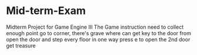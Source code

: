 # Mid-term-Exam
Midterm Project for Game Engine III
The Game instruction
need to collect enough point
go to corner, there's grave where can get key to the door from
open the door and step every floor in one way
press e to open the 2nd door
get treasure
